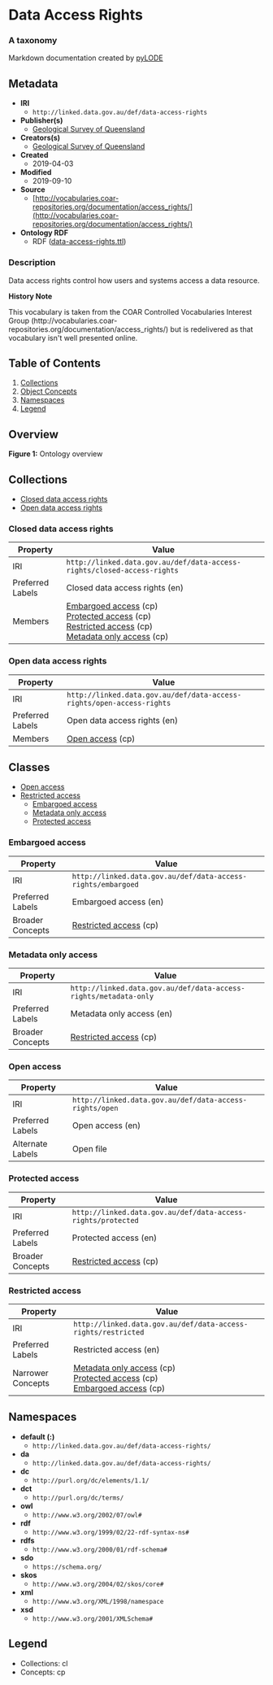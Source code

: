 # Data Access Rights
### A taxonomy

Markdown documentation created by [pyLODE](http://github.com/rdflib/pyLODE)

## Metadata
* **IRI**
  * `http://linked.data.gov.au/def/data-access-rights`
* **Publisher(s)**
  * [Geological Survey of Queensland](http://linked.data.gov.au/org/gsq)
* **Creators(s)**
  * [Geological Survey of Queensland](http://linked.data.gov.au/org/gsq)
* **Created**
  * 2019-04-03
* **Modified**
  * 2019-09-10
* **Source**
  * [http://vocabularies.coar-repositories.org/documentation/access_rights/](http://vocabularies.coar-repositories.org/documentation/access_rights/)
* **Ontology RDF**
  * RDF ([data-access-rights.ttl](turtle))
### Description
<p>Data access rights control how users and systems access a data resource.</p>

**History Note**  
<p>This vocabulary is taken from the COAR Controlled Vocabularies Interest Group (http://vocabularies.coar-repositories.org/documentation/access_rights/) but is redelivered as that vocabulary isn't well presented online.</p>

## Table of Contents
1. [Collections](#collections)
1. [Object Concepts](#concepts)
1. [Namespaces](#namespaces)
1. [Legend](#legend)


## Overview

**Figure 1:** Ontology overview
## Collections
* [Closed data access rights](#Closeddataaccessrights)
* [Open data access rights](#Opendataaccessrights)
### Closed data access rights
Property | Value
--- | ---
IRI | `http://linked.data.gov.au/def/data-access-rights/closed-access-rights`
Preferred Labels |Closed data access rights (en)<br />
Members |[Embargoed access](Embargoedaccess) (cp)<br />[Protected access](Protectedaccess) (cp)<br />[Restricted access](Restrictedaccess) (cp)<br />[Metadata only access](Metadataonlyaccess) (cp)<br />

### Open data access rights
Property | Value
--- | ---
IRI | `http://linked.data.gov.au/def/data-access-rights/open-access-rights`
Preferred Labels |Open data access rights (en)<br />
Members |[Open access](Openaccess) (cp)<br />

## Classes
* [Open access](http://linked.data.gov.au/def/data-access-rights/open)
* [Restricted access](http://linked.data.gov.au/def/data-access-rights/restricted)
	* [Embargoed access](http://linked.data.gov.au/def/data-access-rights/embargoed)
	* [Metadata only access](http://linked.data.gov.au/def/data-access-rights/metadata-only)
	* [Protected access](http://linked.data.gov.au/def/data-access-rights/protected)

### Embargoed access
Property | Value
--- | ---
IRI | `http://linked.data.gov.au/def/data-access-rights/embargoed`
Preferred Labels |Embargoed access (en)<br />
Broader Concepts |[Restricted access](Restrictedaccess) (cp)<br />
### Metadata only access
Property | Value
--- | ---
IRI | `http://linked.data.gov.au/def/data-access-rights/metadata-only`
Preferred Labels |Metadata only access (en)<br />
Broader Concepts |[Restricted access](Restrictedaccess) (cp)<br />
### Open access
Property | Value
--- | ---
IRI | `http://linked.data.gov.au/def/data-access-rights/open`
Preferred Labels |Open access (en)<br />
Alternate Labels |Open file<br />
### Protected access
Property | Value
--- | ---
IRI | `http://linked.data.gov.au/def/data-access-rights/protected`
Preferred Labels |Protected access (en)<br />
Broader Concepts |[Restricted access](Restrictedaccess) (cp)<br />
### Restricted access
Property | Value
--- | ---
IRI | `http://linked.data.gov.au/def/data-access-rights/restricted`
Preferred Labels |Restricted access (en)<br />
Narrower Concepts |[Metadata only access](Metadataonlyaccess) (cp)<br />[Protected access](Protectedaccess) (cp)<br />[Embargoed access](Embargoedaccess) (cp)<br />

## Namespaces
* **default (:)**
  * `http://linked.data.gov.au/def/data-access-rights/`
* **da**
  * `http://linked.data.gov.au/def/data-access-rights/`
* **dc**
  * `http://purl.org/dc/elements/1.1/`
* **dct**
  * `http://purl.org/dc/terms/`
* **owl**
  * `http://www.w3.org/2002/07/owl#`
* **rdf**
  * `http://www.w3.org/1999/02/22-rdf-syntax-ns#`
* **rdfs**
  * `http://www.w3.org/2000/01/rdf-schema#`
* **sdo**
  * `https://schema.org/`
* **skos**
  * `http://www.w3.org/2004/02/skos/core#`
* **xml**
  * `http://www.w3.org/XML/1998/namespace`
* **xsd**
  * `http://www.w3.org/2001/XMLSchema#`

## Legend
* Collections: cl
* Concepts: cp